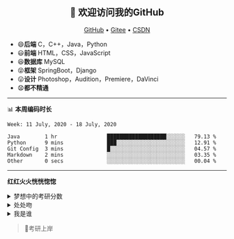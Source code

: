 <h2 align="center">👋 欢迎访问我的GitHub</h2>
<p align="center">
  <a href="https://github.com/eternidad33">GitHub</a> •
  <a href="https://gitee.com/eternidad33">Gitee</a> •
  <a href="https://blog.csdn.net/qq_42907802">CSDN</a>
</p>


- :smile:**后端**  C，C++，Java，Python
- :smiley:**前端** HTML，CSS，JavaScript
- :satisfied:**数据库** MySQL
- :stuck_out_tongue_closed_eyes:**框架** SpringBoot，Django
- :stuck_out_tongue:**设计** Photoshop，Audition，Premiere，DaVinci
- :anguished:**都不精通**

-------

📊 **本周编码时长**

<!--START_SECTION:waka-->

```text
Week: 11 July, 2020 - 18 July, 2020

Java        1 hr                ███████████████████░░░░░░   79.13 % 
Python      9 mins              ███░░░░░░░░░░░░░░░░░░░░░░   12.91 % 
Git Config  3 mins              █░░░░░░░░░░░░░░░░░░░░░░░░   04.57 % 
Markdown    2 mins              ░░░░░░░░░░░░░░░░░░░░░░░░░   03.35 % 
Other       0 secs              ░░░░░░░░░░░░░░░░░░░░░░░░░   00.04 %
```
<!--END_SECTION:waka-->

-------

**红红火火恍恍惚惚**

<details>
<summary>梦想中的考研分数</summary>

|  科目  | 分数 |
| :----: | :--: |
|  政治  | 100  |
|  英语  | 100  |
|  数学  | 150  |
| 专业课 | 150  |
|  总分  | 500  |

:alien: 哈哈，果然是在做梦
</details>

<details>
<summary>处处吻</summary>

:kissing_heart:你小心

一吻便颠倒众生

一吻便救一个人

给你拯救的体温

总会再捐给某人

一吻便偷一个心

一吻便杀一个人

一串敏感一串金

一秒崎岖的旅行

</details>

<details>
<summary>我是谁</summary>

点击查看[我是谁](https://gitee.com/eternidad33/picbed/raw/master/img/1595172881140.png)
</details>

> :pray:考研上岸
